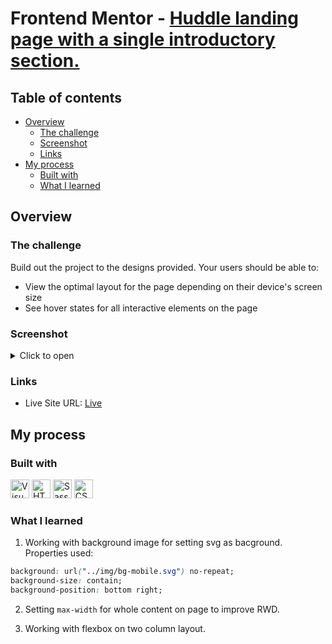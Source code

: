 # Frontend Mentor - [Huddle landing page with a single introductory section.](https://www.frontendmentor.io/challenges/huddle-landing-page-with-a-single-introductory-section-B_2Wvxgi0/hub)

## Table of contents

- [Overview](#overview)
  - [The challenge](#the-challenge)
  - [Screenshot](#screenshot)
  - [Links](#links)
- [My process](#my-process)
  - [Built with](#built-with)
  - [What I learned](#what-i-learned)

## Overview

### The challenge

Build out the project to the designs provided.
Your users should be able to:

- View the optimal layout for the page depending on their device's screen size
- See hover states for all interactive elements on the page

### Screenshot

<details>

<summary>Click to open</summary>

![Desktop](https://i.imgur.com/3fcsBQL.png)
![Mobile](https://i.imgur.com/7Vbo7e7.png)

</details>

### Links

- Live Site URL: [Live](https://solracss.github.io/FrontendMentor-Huddle-landing-page-with-single-introductory-section/)

## My process

### Built with

<div >
	<img width="30" src="https://user-images.githubusercontent.com/25181517/192108891-d86b6220-e232-423a-bf5f-90903e6887c3.png" alt="Visual Studio Code" title="Visual Studio Code"/>
	<img width="30" src="https://user-images.githubusercontent.com/25181517/192158954-f88b5814-d510-4564-b285-dff7d6400dad.png" alt="HTML" title="HTML"/>
	<img width="30" src="https://user-images.githubusercontent.com/25181517/192158956-48192682-23d5-4bfc-9dfb-6511ade346bc.png" alt="Sass" title="Sass"/>
	<img width="30" src="https://user-images.githubusercontent.com/25181517/183898674-75a4a1b1-f960-4ea9-abcb-637170a00a75.png" alt="CSS" title="CSS"/>
</div>

### What I learned

1. Working with background image for setting svg as bacground.
   Properties used:

```css
background: url("../img/bg-mobile.svg") no-repeat;
background-size: contain;
background-position: bottom right;
```

2. Setting `max-width` for whole content on page to improve RWD.

3. Working with flexbox on two column layout.
